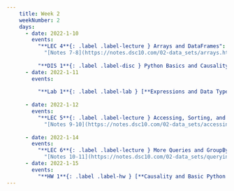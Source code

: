 ```yaml
---
    title: Week 2
    weekNumber: 2
    days:
      - date: 2022-1-10
        events:
          "**LEC 4**{: .label .label-lecture } Arrays and DataFrames":
            "[Notes 7-8](https://notes.dsc10.com/02-data_sets/arrays.html)"
                
          "**DIS 1**{: .label .label-disc } Python Basics and Causality":
      - date: 2022-1-11
        events:
          
          "**Lab 1**{: .label .label-lab } [**Expressions and Data Types (due 1/11)**](http://datahub.ucsd.edu/user-redirect/git-sync?repo=https://github.com/dsc-courses/dsc10-2022-wi&subPath=labs/01-python_basics/lab.ipynb)":
          
      - date: 2022-1-12
        events:
          "**LEC 5**{: .label .label-lecture } Accessing, Sorting, and Querying":
            "[Notes 9-10](https://notes.dsc10.com/02-data_sets/accessing.html)"
                
      - date: 2022-1-14
        events:
          "**LEC 6**{: .label .label-lecture } More Queries and GroupBy":
            "[Notes 10-11](https://notes.dsc10.com/02-data_sets/querying.html)"
      - date: 2022-1-15
        events:
          "**HW 1**{: .label .label-hw } [**Causality and Basic Python (due 1/15)**](http://datahub.ucsd.edu/user-redirect/git-sync?repo=https://github.com/dsc-courses/dsc10-2022-wi&subPath=homeworks/01-causality/homework.ipynb)":
---
```

